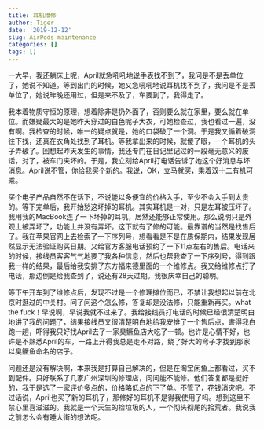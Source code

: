 ```yaml
---
title: 耳机维修
author: Tiger
date: '2019-12-12'
slug: AirPods maintenance
categories: []
tags: []
---
```


一大早，我还躺床上呢，April就急吼吼地说手表找不到了，我问是不是丢单位了，她说不知道。等到出门的时候，她又急吼吼地说耳机找不到了，我问是不是丢单位了，她说昨晚还用过，但是来不及了，车要到了，我得走了。

我本着物质守恒的原理，想着除非是扔外面了，否则要么就在家里，要么就在单位。而嫌疑最大的是她昨天穿过的白色呢子大衣，可她检查过，我也看过一遍，没有啊。我检查的时候，唯一的疑点就是，她的口袋破了一个洞。于是我又循着破洞往下找，还真在衣角处找到了耳机。等我拿出来的时候，就傻了眼，一个耳机的头子弄破了。回想起昨天发生的事情，我还专门在日记里记过的一段毫无意义的废话，对了，被车门夹坏的。于是，我立刻给April打电话告诉了她这个好消息与坏消息。April说不管，你给我买个新的。我说，OK，立马就买，乘着双十二有机可乘。

买个电子产品自然不在话下，不说能以多便宜的价格入手，至少不会入手到太贵的。等下完单后，我开始愁这坏掉的耳机。其实耳机是一对，只是左耳被压坏了。我用我的MacBook连了一下坏掉的耳机，居然还能够正常使用。那么说明只是外观上被弄坏了，功能上并没有弄坏。这下就有了修的可能。最靠谱的当然是找售后了。我在苹果官网上去检索了一下序列号，想看看是不是在质保期内，结果发现居然显示无法验证购买日期。又给官方客服电话预约了一下11点左右的售后。电话来的时候，接线员客客气气地要了我各种信息，然后也帮我查了一下序列号，得到跟我一样的结果，最后给我安排了东方福来德里面的一个维修点。我又给维修点打了电话，那边倒是给我查到了，说还有28天过期。我很庆幸自己的聪明。

等下午开车到了维修点后，发现不过是一个修理摊位而已，不禁让我想起以前在北京时逛过的中关村。问了问这个怎么修，答复却是没法修，只能重新再买。what the fuck！早说啊，早说我就不过来了。我给接线员打电话的时候已经很清楚明白地讲了我的问题了，结果接线员又很清楚明白地给我安排了一个售后点，害得我白跑一趟，吓得我只好找April去了一家臭鳜鱼店大吃了一顿。也许是心情不好，也许是不熟悉April的车，一路上开得我总是走不对路，绕了好大的弯子才找到那家以臭鳜鱼命名的店子。

问题还是没有解决啊，本来我是打算自己解决的，但是在淘宝闲鱼上都看过，买不到配件。只好联系了几家广州深圳的修理店，问问能不能修。他们答复都是挺好的，我于是选了一家评价多点的，价格略低点的下了单。不管了，花钱消灾吧。不过话说，April也买了新的耳机了，那修好的耳机不是得我使用了吗。想到这里不禁心里喜滋滋的。我就是一个天生的捡垃圾的人，一个彻头彻尾的拾荒者。我说我之前怎么会有睡大街的想法呢。

